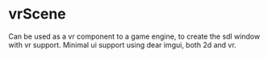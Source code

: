 # vrScene
Can be used as a vr component to a game engine, to create the sdl window with vr support.
Minimal ui support using dear imgui, both 2d and vr.
